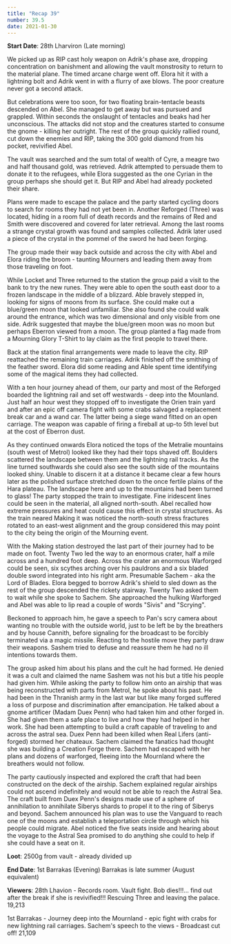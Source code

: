```yaml
---
title: "Recap 39"
number: 39.5
date: 2021-01-30
---
```


**Start Date**: 28th Lharviron (Late morning)
 
We picked up as RIP cast holy weapon on Adrik's phase axe, dropping concentration on banishment and allowing the vault monstrosity to return to the material plane.  The timed arcane charge went off.  Elora hit it with a lightning bolt and Adrik went in with a flurry of axe blows.  The poor creature never got a second attack.
 
But celebrations were too soon, for two floating brain-tentacle beasts descended on Abel.  She managed to get away but was pursued and grappled.  Within seconds the onslaught of tentacles and beaks had her unconscious.  The attacks did not stop and the creatures started to consume the gnome - killing her outright.  The rest of the group quickly rallied round, cut down the enemies and RIP, taking the 300 gold diamond from his pocket, revivified Abel.
 
The vault was searched and the sum total of wealth of Cyre, a meagre two and half thousand gold, was retrieved.  Adrik attempted to persuade them to donate it to the refugees, while Elora suggested as the one Cyrian in the group perhaps she should get it.  But RIP and Abel had already pocketed their share.
 
Plans were made to escape the palace and the party started cycling doors to search for rooms they had not yet been in.  Another Reforged (Three) was located, hiding in a room full of death records and the remains of Red and Smith were discovered and covered for later retrieval.   Among the last rooms a strange crystal growth was found and samples collected.  Adrik later used a piece of the crystal in the pommel of the sword he had been forging. 
 
The group made their way back outside and across the city with Abel and Elora riding the broom - taunting Mourners and leading them away from those traveling on foot.
 
While Locket and Three returned to the station the group paid a visit to the bank to try the new runes.  They were able to open the south east door to a frozen landscape in the middle of a blizzard.  Able bravely stepped in, looking for signs of moons from its surface.  She could make out a blue/green moon that looked unfamiliar.  She also found she could walk around the entrance, which was two dimensional and only visible from one side.  Adrik suggested that maybe the blue/green moon was no moon but perhaps Eberron viewed from a moon.  The group planted a flag made from a Mourning Glory T-Shirt to lay claim as the first people to travel there.
 
Back at the station final arrangements were made to leave the city.  RIP reattached the remaining train carriages.  Adrik finished off the smithing of the feather sword.  Elora did some reading and Able spent time identifying some of the magical items they had collected.
 
With a ten hour journey ahead of them, our party and most of the Reforged boarded the lightning rail and set off westwards - deep into the Mounland.   Just half an hour west they stopped off to investigate the Orien train yard and after an epic off camera fight with some crabs salvaged a replacement break car and a wand car.   The latter being a siege wand fitted on an open carriage.  The weapon was capable of firing a fireball at up-to 5th level but at the cost of Eberron dust.
 
As they continued onwards Elora noticed the tops of the Metralie mountains (south west of Metrol) looked like they had their tops shaved off.  Boulders scattered the landscape between them and the lightning rail tracks.   As the line turned southwards she could also see the south side of the mountains looked shiny.  Unable to discern it at a distance it became clear a few hours later as the polished surface stretched down to the once fertile plains of the Hara plateau.  The landscape here and up to the mountains had been turned to glass!  The party stopped the train to investigate.   Fine iridescent lines could be seen in the material,  all aligned north-south.  Abel recalled how extreme pressures and heat could cause this effect in crystal structures.  As the train neared Making it was noticed the north-south stress fractures rotated to an east-west alignment and the group considered this may point to the city being the origin of the Mourning event.
 
With the Making station destroyed the last part of their journey had to be made on foot.  Twenty Two led the way to an enormous crater, half a mile across and a hundred foot deep.   Across the crater an enormous Warforged could be seen, six scythes arching over his pauldrons and a six bladed double sword integrated into his right arm.  Presumable Sachem - aka the Lord of Blades.	Elora begged to borrow Adrik's shield to sled down as the rest of the group descended the rickety stairway.   Twenty Two asked them to wait while she spoke to Sachem.  She approached the hulking Warforged and Abel was able to lip read a couple of words "Sivis" and "Scrying".
 
Beckoned to approach him, he gave a speech to Pan's scry camera about wanting no trouble with the outside world, just to be left be by the breathers and by house Cannith, before signaling for the broadcast to be forcibly terminated via a magic missile.	Reacting to the hostile move they party draw their weapons.   Sashem tried to defuse and reassure them he had no ill intentions towards them.
 
The group asked him about his plans and the cult he had formed.  He denied it was a cult and claimed the name Sashem was not his but a title his people had given him.  While asking the party to follow him onto an airship that was being reconstructed with parts from Metrol, he spoke about his past. He had been in the Thranish army in the last war but like many forged suffered a loss of purpose and discrimination after emancipation.  He talked about a gnome artificer (Madam Duex Penn) who had taken him and other forged in.  She had given them a safe place to live and how they had helped in her work.  She had been attempting to build a craft capable of traveling to and across the astral sea.  Duex Penn had been killed when Real Lifers (anti-forged) stormed her chateaux.  Sachem claimed the fanatics had thought she was building a Creation Forge there.   Sachem had escaped with her plans and dozens of warforged, fleeing into the Mournland where the breathers would not follow.
 
The party cautiously inspected and explored the craft that had been constructed on the deck of the airship.  Sachem explained regular airships could not ascend indefinitely and would not be able to reach the Astral Sea.  The craft built from Duex Penn's designs made use of a sphere of annihilation to annihilate Siberys shards to propel it to the ring of Siberys and beyond.  Sachem announced his plan was to use the Vanguard to reach one of the moons and establish a teleportation circle through which his people could migrate.  Abel noticed the five seats inside and hearing about the voyage to the Astral Sea promised to do anything she could to help if she could have a seat on it.
  
**Loot**: 2500g from vault - already divided up
 
**End Date**: 1st Barrakas (Evening) 
Barrakas is late summer (August equivalent)
 
**Viewers**:
28th Lhavion - Records room.  Vault fight.  Bob dies!!!... find out after the break if she is revivified!!!  Rescuing Three and leaving the palace.  19,213
 
1st Barrakas - Journey deep into the Mournland - epic fight with crabs for new lightning rail carriages.  Sachem's speech to the views - Broadcast cut off! 21,109